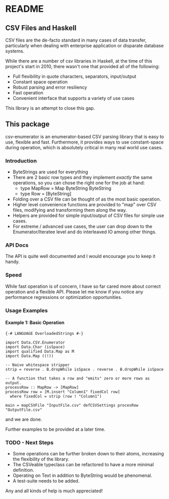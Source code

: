 # README

## CSV Files and Haskell

CSV files are the de-facto standard in many cases of data transfer,
particularly when dealing with enterprise application or disparate database
systems.

While there are a number of csv libraries in Haskell, at the time of this
project's start in 2010, there wasn't one that provided all of the following:

* Full flexibility in quote characters, separators, input/output
* Constant space operation
* Robust parsing and error resiliency
* Fast operation
* Convenient interface that supports a variety of use cases

This library is an attempt to close this gap.


## This package

csv-enumerator is an enumerator-based CSV parsing library that is easy to use,
flexible and fast. Furthermore, it provides ways to use constant-space during
operation, which is absolutely critical in many real world use cases.


### Introduction

* ByteStrings are used for everything
* There are 2 basic row types and they implement *exactly* the same operations,
  so you can chose the right one for the job at hand:
  - type MapRow = Map ByteString ByteString
  - type Row = [ByteString]
* Folding over a CSV file can be thought of as the most basic operation.
* Higher level convenience functions are provided to "map" over CSV files,
  modifying and transforming them along the way.
* Helpers are provided for simple input/output of CSV files for simple use
  cases.
* For extreme / advanced use cases, the user can drop down to the
  Enumerator/Iteratee level and do interleaved IO among other things.

### API Docs

The API is quite well documented and I would encourage you to keep it handy.

### Speed

While fast operation is of concern, I have so far cared more about correct
operation and a flexible API. Please let me know if you notice any performance
regressions or optimization opportunities.


### Usage Examples

#### Example 1: Basic Operation 

    {-# LANGUAGE OverloadedStrings #-}

    import Data.CSV.Enumerator
    import Data.Char (isSpace)
    import qualified Data.Map as M
    import Data.Map ((!))

    -- Naive whitespace stripper
    strip = reverse . B.dropWhile isSpace . reverse . B.dropWhile isSpace

    -- A function that takes a row and "emits" zero or more rows as output.
    processRow :: MapRow -> [MapRow]
    processRow row = [M.insert "Column1" fixedCol row]
      where fixedCol = strip (row ! "Column1")

    main = mapCSVFile "InputFile.csv" defCSVSettings procesRow "OutputFile.csv"

and we are done. 


Further examples to be provided at a later time.



### TODO - Next Steps

* Some operations can be further broken down to their atoms, increasing the
  flexibility of the library.
* The CSVeable typeclass can be refactored to have a more minimal definition.
* Operating on Text in addition to ByteString would be phenomenal.
* A test-suite needs to be added.


Any and all kinds of help is much appreciated!


